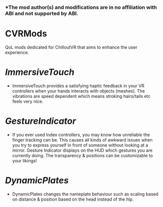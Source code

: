 ### *The mod author(s) and modifications are in no affiliation with ABI and not supported by ABI.

# CVRMods
QoL mods dedicated for ChilloutVR that aims to enhance the user experience.

# _ImmersiveTouch_
- ImmersiveTouch provides a satisfying haptic feedback in your VR controllers when your hands interacts with objects (meshes).
The vibrations are speed dependent which means stroking hairs/tails etc feels very nice.

# _GestureIndicator_
- If you ever used Index controllers, you may know how unreliable the finger tracking can be.
This causes all kinds of awkward issues when you try to express yourself in front of someone without looking at a mirror.
Gesture Indicator displays on the HUD which gestures you are currently doing.
The transparency & positions can be customizable to your likings!

# _DynamicPlates_
- DynamicPlates changes the nameplate behaviour such as scaling based on distance & position based on the head instead of the hip.